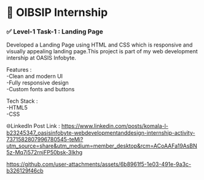 # 🚀 OIBSIP Internship

### ✅ Level-1 Task-1 : Landing Page <br/>
Developed a Landing Page using HTML and CSS which is responsive and visually appealing landing page.This project is part of my web development intership at OASIS Infobyte.<br/> 

Features :<br/>
-Clean and modern UI<br/>
-Fully responsive design<br/>
-Custom fonts and buttons
<br/>

Tech Stack :<br/>
-HTML5<br/>
-CSS
<br/>

🌐LinkedIn Post Link : https://www.linkedin.com/posts/komala-l-b23245347_oasisinfobyte-webdevelopmentanddesign-internship-activity-7371582807996780545-teMi?utm_source=share&utm_medium=member_desktop&rcm=ACoAAFa19AsBN5z-Mq7i572rnjFP50bsk-3Ikhg <br/>


https://github.com/user-attachments/assets/6b8961f5-1e03-491e-9a3c-b326129f46cb

